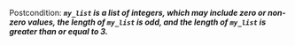 Postcondition: ***`my_list` is a list of integers, which may include zero or non-zero values, the length of `my_list` is odd, and the length of `my_list` is greater than or equal to 3.***